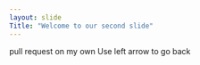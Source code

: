 ```yaml
---
layout: slide
Title: "Welcome to our second slide"
---
```

pull request on my own
Use left arrow to go back